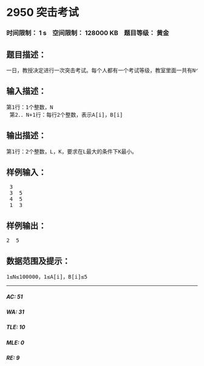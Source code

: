 # 2950 突击考试   
### 时间限制： 1 s&nbsp;&nbsp;&nbsp;&nbsp;空间限制： 128000 KB&nbsp;&nbsp;&nbsp;&nbsp;题目等级： 黄金  
## 题目描述：  

<pre>
一日，教授决定进行一次突击考试。每个人都有一个考试等级，教室里面一共有N个课桌，按照顺序排成一列，每个课桌可以坐两个人，记他们的能力等级为(A[i]，B[i])。现在教授决定对能力等级为K的人进行测验。他会从这N排中选择连续的L排进行测验，要求这L排中的每一排至少有一个人考试等级为K。现在我们想知道L的最大值以及对应的等级K。
</pre>
  
  
## 输入描述：  

<pre>
第1行：1个整数，N
 第2．．N+1行：每行2个整数，表示A[i]，B[i]
</pre>
  
  
## 输出描述：  

<pre>
第1行：2个整数，L，K，要求在L最大的条件下K最小。
</pre>
  
  
## 样例输入：  

<pre>
 3
 3  5
 4  5
 1  3
</pre>
  
  
## 样例输出：  

<pre>
2  5
</pre>
  
  
## 数据范围及提示：  

<pre>
1≤N≤100000，1≤A[i]，B[i]≤5
</pre>
  
  
***  

##### AC: 51  
##### WA: 31  
##### TLE: 10  
##### MLE: 0  
##### RE: 9  
